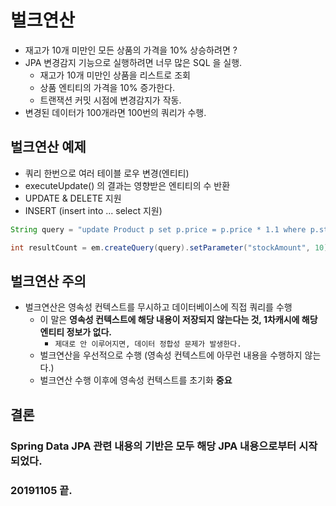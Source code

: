 # 벌크연산
- 재고가 10개 미만인 모든 상품의 가격을 10% 상승하려면 ?
- JPA 변경감지 기능으로 실행하려면 너무 많은 SQL 을 실행.
  - 재고가 10개 미만인 상품을 리스트로 조회
  - 상품 엔티티의 가격을 10% 증가한다.
  - 트랜잭션 커밋 시점에 변경감지가 작동.
- 변경된 데이터가 100개라면 100번의 쿼리가 수행.

## 벌크연산 예제
- 쿼리 한번으로 여러 테이블 로우 변경(엔티티)
- executeUpdate() 의 결과는 영향받은 엔티티의 수 반환
- UPDATE & DELETE 지원
- INSERT (insert into ... select 지원)
```java
String query = "update Product p set p.price = p.price * 1.1 where p.stockAmount < :stockAmount"

int resultCount = em.createQuery(query).setParameter("stockAmount", 10).executeUpdate();
```

## 벌크연산 주의
- 벌크연산은 영속성 컨텍스트를 무시하고 데이터베이스에 직접 쿼리를 수행
  - 이 말은 __영속성 컨텍스트에 해당 내용이 저장되지 않는다는 것, 1차캐시에 해당 엔티티 정보가 없다.__
    - ```제대로 안 이루어지면, 데이터 정합성 문제가 발생한다.```
  - 벌크연산을 우선적으로 수행 (영속성 컨텍스트에 아무런 내용을 수행하지 않는다.)
  - 벌크연산 수행 이후에 영속성 컨텍스트를 초기화 __중요__

## 결론
### Spring Data JPA 관련 내용의 기반은 모두 해당 JPA 내용으로부터 시작되었다.
### 20191105 끝.
